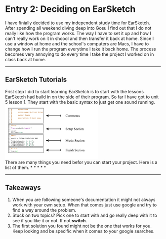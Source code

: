 # Entry 2: Deciding on EarSketch
I have finially decided to use my independent study time for EarSketch. After spending all weekend diving deep into Gosu I find out that I do not really like
how the program works. The way I have to set it up and how I can't really work on it in shcool and then transfer it back at home. Since I use a window at 
home and the school's computers are Macs, I have to change how I run the program everytime I take it back home. The process becomes very annoying to do 
every time I take the project I worked on in class back at home.
___
## EarSketch Tutorials
Frist step I did to start learning EarSketch is to start with the lessons EarSketch had build in on the side of their program. So far I have got to 
unit 5 lesson 1. They start with the basic syntax to just get one sound running.
<img src="../images/ear.png" style="width: 300px;" /> <br>
There are many things you need befor you can start your project. Here is a list of them.
* 
*
*
*
*
___
## Takeaways
1. When you are following someone's documentation it might not always work with your own setup. When that comes just use google and try to find a way around the problem.
2. Stuck on two topics? Pick one to start with and go really deep with it to see if you like it or not. If not **switch**.
3. The first solution you found might not be the one that works for you. Keep looking and be specific when it comes to your google searches.